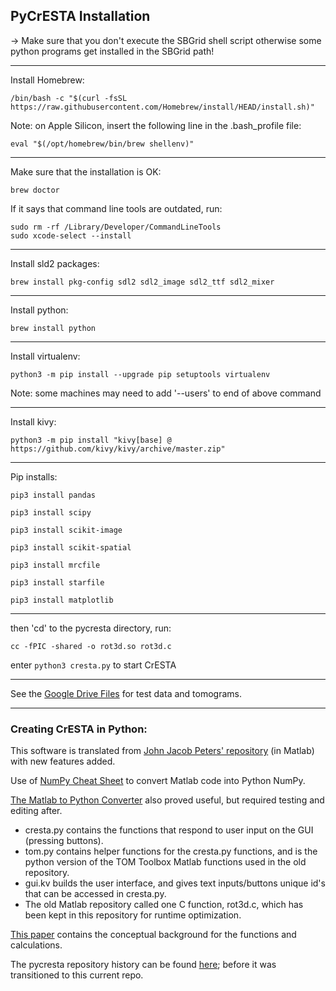 

## PyCrESTA Installation
-> Make sure that you don't execute the SBGrid shell script otherwise some python programs get installed in the SBGrid path!

----------------------------------------------------------------------------------------------------------------------------
Install Homebrew:

	/bin/bash -c "$(curl -fsSL https://raw.githubusercontent.com/Homebrew/install/HEAD/install.sh)"

Note: on Apple Silicon, insert the following line in the .bash_profile file: 

	eval "$(/opt/homebrew/bin/brew shellenv)"
----------------------------------------------------------------------------------------------------------------------------
Make sure that the installation is OK:

	brew doctor

If it says that command line tools are outdated, run:
```
sudo rm -rf /Library/Developer/CommandLineTools
sudo xcode-select --install
```
----------------------------------------------------------------------------------------------------------------------------
Install sld2 packages:

	brew install pkg-config sdl2 sdl2_image sdl2_ttf sdl2_mixer 
----------------------------------------------------------------------------------------------------------------------------
Install python:

	brew install python
----------------------------------------------------------------------------------------------------------------------------
Install virtualenv:

	python3 -m pip install --upgrade pip setuptools virtualenv

Note: some machines may need to add '--users' to end of above command

----------------------------------------------------------------------------------------------------------------------------
Install kivy:

	python3 -m pip install "kivy[base] @ https://github.com/kivy/kivy/archive/master.zip"
----------------------------------------------------------------------------------------------------------------------------
Pip installs:

	pip3 install pandas

	pip3 install scipy

	pip3 install scikit-image

	pip3 install scikit-spatial

	pip3 install mrcfile

	pip3 install starfile

	pip3 install matplotlib

----------------------------------------------------------------------------------------------------------------------------
then 'cd' to the pycresta directory, run:

	cc -fPIC -shared -o rot3d.so rot3d.c 

enter `python3 cresta.py` to start CrESTA

----------------------------------------------------------------------------------------------------------------------------
See the [Google Drive Files](https://drive.google.com/drive/folders/1_1u66QeEMyWK0kxrFrkLmuDgQMvQY5Np?usp=sharing) for test data and tomograms.


------------------------------------------------------------------------------------------------------------------------------------------------------
### Creating CrESTA in Python:

This software is translated from [John Jacob Peters' repository](https://github.com/johnjacobpeters/tom_cryoET) (in Matlab) with new features added.

Use of [NumPy Cheat Sheet](https://mathesaurus.sourceforge.net/matlab-numpy.html) to convert Matlab code into Python NumPy.

[The Matlab to Python Converter](https://translate.mat2py.org/) also proved useful, but required testing and editing after.

- cresta.py contains the functions that respond to user input on the GUI (pressing buttons).
- tom.py contains helper functions for the cresta.py functions, and is the python version of the TOM Toolbox Matlab functions used in the old repository.
- gui.kv builds the user interface, and gives text inputs/buttons unique id's that can be accessed in cresta.py.
- The old Matlab repository called one C function, rot3d.c, which has been kept in this repository for runtime optimization.

[This paper](https://www.sciencedirect.com/science/article/pii/S1047847722000211) contains the conceptual background for the functions and calculations.

The pycresta repository history can be found [here](https://github.com/psliz05/pycrest); before it was transitioned to this current repo.
